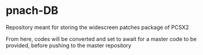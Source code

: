 # pnach-DB

Repository meant for storing the widescreen patches package of PCSX2

From here, codes will be converted and set to await for a master code to be provided, before pushing to the master repository